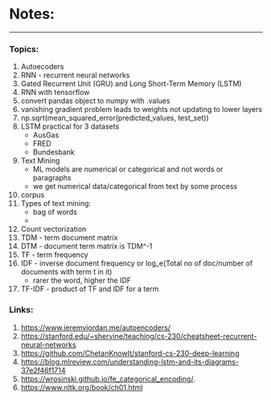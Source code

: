 # Notes:
-----------
### Topics:
1. Autoecoders
2. RNN - recurrent neural networks
3. Gated Recurrent Unit (GRU) and Long Short-Term Memory (LSTM)
4. RNN with tensorflow
5. convert pandas object to numpy with .values
6. vanishing gradient problem leads to weights not updating to lower layers
7. np.sqrt(mean_squared_error(predicted_values, test_set))
8. LSTM practical for 3 datasets 
	- AusGas
	- FRED
	- Bundesbank
9. Text Mining
	* ML models are numerical or categorical and not words or paragraphs
	* we get numerical data/categorical from text by some process
10. corpus
11. Types of text mining:
	* bag of words
	* 
12. Count vectorization
13. TDM - term document matrix
13. DTM - document term matrix is TDM^-1
14. TF - term frequency
15. IDF - inverse document frequency or log_e(Total no of doc/number of documents with term t in it)
	* rarer the word, higher the IDF
16. TF-IDF - product of TF and IDF for a term




### Links:
1. https://www.jeremyjordan.me/autoencoders/
2. https://stanford.edu/~shervine/teaching/cs-230/cheatsheet-recurrent-neural-networks
3. https://github.com/ChetanKnowIt/stanford-cs-230-deep-learning
4. https://blog.mlreview.com/understanding-lstm-and-its-diagrams-37e2f46f1714
5. https://wrosinski.github.io/fe_categorical_encoding/.
6. https://www.nltk.org/book/ch01.html

 
